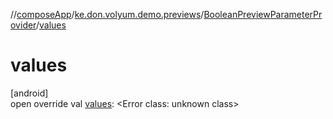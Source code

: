 //[composeApp](../../../index.md)/[ke.don.volyum.demo.previews](../index.md)/[BooleanPreviewParameterProvider](index.md)/[values](values.md)

# values

[android]\
open override val [values](values.md): &lt;Error class: unknown class&gt;